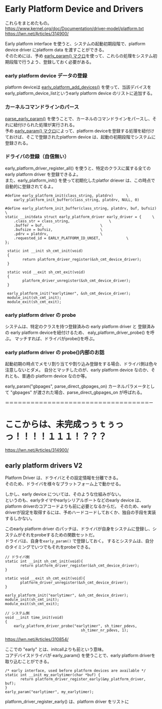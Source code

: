 # Early Platform Device and Drivers
これらをまとめたもの。   
https://www.kernel.org/doc/Documentation/driver-model/platform.txt  
https://lwn.net/Articles/314900/  

Early platform interface を使うと、システムの起動初期段階で、platform device driver にplatform data を渡すことができる。  
そのためには、予め [early_param() マクロ](https://github.com/mozomozo101/kernel_docs/blob/master/Kernel_Initialization.md)を使って、これらの処理をシステム初期段階で行うよう、登録しておく必要がある。

### early platform device データの登録  
platform deviceは
[early_platform_add_devices()](https://elixir.bootlin.com/linux/latest/source/drivers/base/platform.c#L1271) 
を使って、当該デバイスをearly_platform_device_listというearly platform device のリストに追加する。

### カーネルコマンドラインのパース
[parse_early_param()](https://github.com/mozomozo101/kernel_docs/blob/master/Kernel_Initialization.md)
を使うことで、カーネルのコマンドラインをパースし、それに紐付けられた処理が実行される。  
予め [early_param() マクロ](https://github.com/mozomozo101/kernel_docs/blob/master/Kernel_Initialization.md)によって、platform deviceを登録する処理を紐付けておけば、そこで登録されたplatform device は、起動の初期段階でシステムに登録される。


### ドライバの登録（自信無い）
early_platform_driver_register_all() を使うと、特定のクラスに属する全ての early platform driver を登録できるよ。  
また、early_platform_init() を使って初期化したplatfor driever は、この時点で自動的に登録されてるよ。  

```
#define early_platform_init(class_string, platdrv)		\
	early_platform_init_buffer(class_string, platdrv, NULL, 0)
	
#define early_platform_init_buffer(class_string, platdrv, buf, bufsiz)	\
static __initdata struct early_platform_driver early_driver = {		\
	.class_str = class_string,					\
	.buffer = buf,							\
	.bufsize = bufsiz,						\
	.pdrv = platdrv,						\
	.requested_id = EARLY_PLATFORM_ID_UNSET,			\
};	
```

```
 static int __init sh_cmt_init(void)
 {
        return platform_driver_register(&sh_cmt_device_driver);
 }
 
 static void __exit sh_cmt_exit(void)
 {
        platform_driver_unregister(&sh_cmt_device_driver);
 }
 
 early_platform_init("earlytimer", &sh_cmt_device_driver);
 module_init(sh_cmt_init);
 module_exit(sh_cmt_exit);
```

### early platform driver の probe
システムは、特定のクラスを持つ登録済みの early platform driver と 登録済みの early platform deviceを紐付けるため、 ealy_platform_driver_probe() を呼ぶ。
マッチすれば、ドライバがprobe()を呼ぶ。

### early platform driver の probe()内部のお話
起動初期の時点でメモリ割り当てや割り込み登録をする場合、ドライバ側は色々注意しないとダメ。
自分とマッチしたのが、early platform device なのか、それとも、普通の platform device なのか等。

early_param("gbpages", parse_direct_gbpages_on)
カーネルパラメータとして "gbpages" が渡された場合、parse_direct_gbpages_on が呼ばれる。


＝＝＝＝＝＝＝＝＝＝＝＝＝＝＝＝＝＝＝＝＝＝＝＝＝＝＝＝＝＝＝＝＝＝ー
# ここからは、未完成っぅｔぅっっ！！！！１１１！？？？

https://lwn.net/Articles/314900/

## early platform drivers V2
Platform Driver は、ドライバとその設定情報を分離できる。  
そのため、ドライバを様々なプラットフォーム上で動かせる。

しかし、early device については、そのような仕組みがない。  
というのも、earlyタイマやearlyシリアルポートなどのearly device は、platform driverのコアコードよりも前に必要となるからだ。
そのため、early driverが設定を取得するには、予めハードコードしておくか、独自の手段を実装するしかない。

このearly platform driver のパッチは、ドライバが自身をシステムに登録し、システムがそれをprobeするための関数セットだ。  
ドライバは、自身を`early_param()` で登録しておく。
するとシステムは、自分のタイミングでいつでもそれをprobeできる。

```
// ドライバ側
static int __init sh_cmt_init(void){
       return platform_driver_register(&sh_cmt_device_driver);
}

static void __exit sh_cmt_exit(void){
       platform_driver_unregister(&sh_cmt_device_driver);
}

early_platform_init("earlytimer", &sh_cmt_device_driver);
module_init(sh_cmt_init);
module_exit(sh_cmt_exit);

// システム側
void __init time_init(void)
{
    early_platform_driver_probe("earlytimer", sh_timer_pdevs,
                                   sh_timer_nr_pdevs, 1);
```







https://lwn.net/Articles/310854/

ここでの "early" とは、initcallよりも前という意味。  
コアデバイスドライバが early_param() を使うことで、early platform driverを取り込むことができる。  

```
/* early interface, used before platform devices are available */
static int __init my_earlytimer(char *buf) {
       return platform_driver_register_early(&my_platform_driver, buf);
}
early_param("earlytimer", my_earlytimer);
 ```
platform_driver_register_early() は、platform driver をリストに

